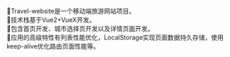 🥗Travel-website是一个移动端旅游网站项目。<br>
🥙技术栈基于Vue2+VueX开发。<br>
🍍包含首页开发、城市选择页开发以及详情页面开发。<br>
🥝应用的高级特性有列表性能优化，LocalStorage实现页面数据持久存储，使用keep-alive优化路由页面性能等。<br>
